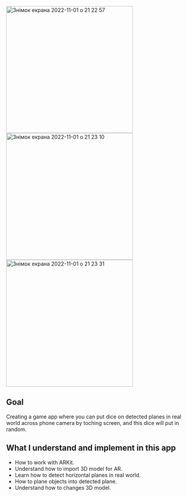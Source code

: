 <img width="341" alt="Знімок екрана 2022-11-01 о 21 22 57" src="https://user-images.githubusercontent.com/109367230/199333573-ee81553f-755f-4873-94d6-fa78ffef7b41.png">
<img width="341" alt="Знімок екрана 2022-11-01 о 21 23 10" src="https://user-images.githubusercontent.com/109367230/199333601-1a54430d-e8c8-46c1-89da-96d0c262eb06.png">
<img width="341" alt="Знімок екрана 2022-11-01 о 21 23 31" src="https://user-images.githubusercontent.com/109367230/199333650-9310049f-4104-4d65-ac90-9b4c7967ebc8.png">


## Goal
Creating a game app where you can put dice on detected planes in real world across phone camera by toching screen, and this dice will put in random.

## What I understand and implement in this app

* How to work with ARKit.
* Understand how to import 3D model for AR.
* Learn how to detect horizontal planes in real world.
* How to plane objects into detected plane.
* Understand how to changes 3D model. 

